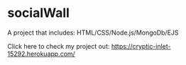 # socialWall

A project that includes: HTML/CSS/Node.js/MongoDb/EJS

Click here to check my project out: https://cryptic-inlet-15292.herokuapp.com/

